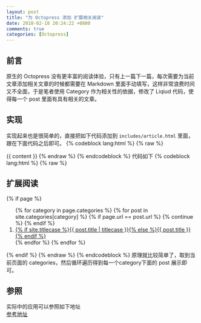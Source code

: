 ```yaml
---
layout: post
title: "为 Octopress 添加 扩展相关阅读"
date: 2018-02-18 20:24:22 +0800
comments: true
categories: [Octopress]
---
```

## 前言
原生的 Octopress 没有更丰富的阅读体验，只有上一篇下一篇，每次需要为当前文章添加相关文章的时候都需要在 Markdown 里面手动填写，这样非常浪费时间又不全面，于是笔者使用 Category 作为相关性的依据，修改了 Liqiud 代码，使得每一个 post 里面有具有相关的文章。
<!-- more -->
## 实现
实现起来也是很简单的，直接把如下代码添加到 `includes/article.html` 里面，跟在下面代码之后即可。
{% codeblock lang:html %}
{% raw %}
<div class="entry-content">{{ content }}
{% endraw %}
{% endcodeblock %}  
代码如下
{% codeblock lang:html %}
{% raw %}
<h2>扩展阅读</h2>
{% if page %}
    <ol>
      {% for category in page.categories %}
        {% for post in site.categories[category] %}
        {% if  page.url == post.url %}
          {% continue %}
        {% endif %}
        <li>
          <a href="{{ root_url }}{{ post.url }}">{% if site.titlecase %}{{ post.title | titlecase }}{% else %}{{ post.title }}{% endif %}</a>
        </li>
        {% endfor %}
      {% endfor %}
    </ol>
{% endif %}
{% endraw %}
{% endcodeblock %}
原理就比较简单了，取到当前页面的 categories，然后循环遍历得到每一个category下面的 post 展示即可。

## 参照
实际中的应用可以参照如下地址  
[参考地址](https://github.com/codedrinker/codedrinker.github.io/blob/source/source/_includes/article.html)
